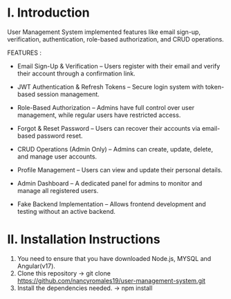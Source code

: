 # I. Introduction
User Management System implemented features like email sign-up, verification, authentication, role-based authorization, and CRUD operations.

FEATURES : 

 * Email Sign-Up & Verification – Users register with their email and verify their account through a confirmation link.

 * JWT Authentication & Refresh Tokens – Secure login system with token-based session management.

 * Role-Based Authorization – Admins have full control over user management, while regular users have restricted    access.

 * Forgot & Reset Password – Users can recover their accounts via email-based password reset.

 * CRUD Operations (Admin Only) – Admins can create, update, delete, and manage user accounts.

 * Profile Management – Users can view and update their personal details.

 * Admin Dashboard – A dedicated panel for admins to monitor and manage all registered users.

 * Fake Backend Implementation – Allows frontend development and testing without an active backend.

 # II. Installation Instructions

 1. You need to ensure that you have downloaded Node.js, MYSQL and Angular(v17).
 2. Clone this repository -> git clone https://github.com/nancyromales19/user-management-system.git
 3. Install the dependencies needed. -> npm install